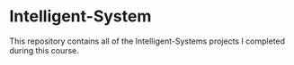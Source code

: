 # Intelligent-System
This repository contains all of the Intelligent-Systems projects I completed during this course.
